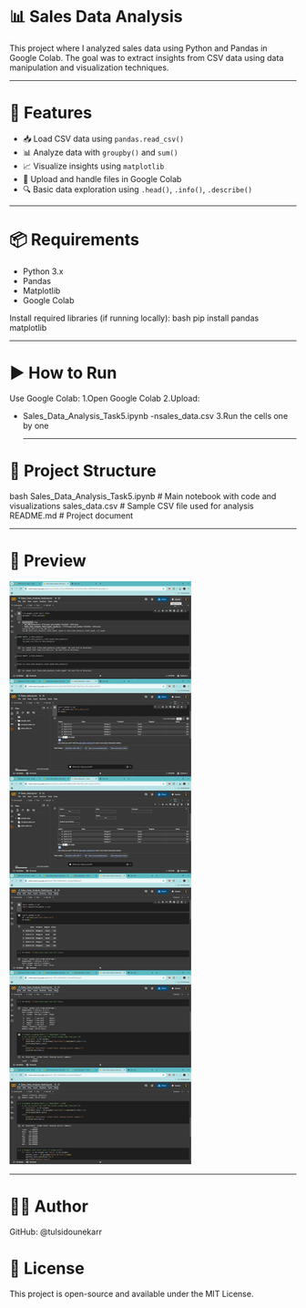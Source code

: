 # 📊 Sales Data Analysis 

This project where I analyzed sales data using Python and Pandas in Google Colab. The goal was to extract insights from CSV data using data manipulation and visualization techniques.

---

# 🚀 Features

- 📥 Load CSV data using `pandas.read_csv()`
- 📊 Analyze data with `groupby()` and `sum()`
- 📈 Visualize insights using `matplotlib`
- 📂 Upload and handle files in Google Colab
- 🔍 Basic data exploration using `.head()`, `.info()`, `.describe()`

---

# 📦 Requirements

- Python 3.x
- Pandas
- Matplotlib
- Google Colab

Install required libraries (if running locally):
bash
pip install pandas matplotlib

---

# ▶ How to Run
Use Google Colab:
1.Open Google Colab
2.Upload:
- Sales_Data_Analysis_Task5.ipynb
-nsales_data.csv
3.Run the cells one by one

  ---

# 📂 Project Structure
bash
Sales_Data_Analysis_Task5.ipynb   # Main notebook with code and visualizations
sales_data.csv                    # Sample CSV file used for analysis
README.md                         # Project document

---

# 📸 Preview
![image alt](https://github.com/tulsidounekarr/Sales-Data-Analysis/blob/a1f6e3095ab1db14e468b854f43bf6da3ce82f4f/image%20(11).png)

---

# 👨‍💻 Author
GitHub: @tulsidounekarr

# 📄 License
This project is open-source and available under the MIT License.




